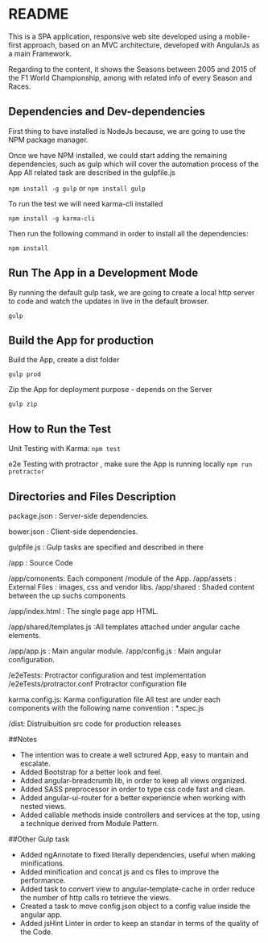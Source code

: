 # README #

This is a SPA application, responsive web site developed using a mobile-first approach, based on an MVC architecture, developed with AngularJs as a main Framework.

Regarding to the content, it shows the Seasons between 2005 and 2015 of the F1 World Championship, among with related info of every Season and Races.

## Dependencies and Dev-dependencies

First thing to have installed is NodeJs because, we are going to use the NPM package manager.

Once we have NPM installed, we could start adding the remaining dependencies, such as gulp which will cover the automation process of the App
All related task are described in the gulpfile.js

`npm install -g gulp` or `npm install gulp `

To run the test we will need karma-cli installed

`npm install -g karma-cli`

Then run the following command in order to install all the dependencies:

`npm install`

## Run The App in a Development Mode

By running the default gulp task, we are going to create a local http server to code and watch the updates in live in the default browser.

`gulp`

## Build the App for production

Build the App, create a dist folder

`gulp prod`

Zip the App for deployment purpose - depends on the Server

`gulp zip`

## How to Run the Test

Unit Testing with Karma:
`npm test`

e2e Testing with protractor , make sure the App is running locally
`npm run protractor`

## Directories and Files Description

package.json : Server-side dependencies.

bower.json : Client-side dependencies.

gulpfile.js : Gulp tasks are specified and described in there

/app : Source Code

/app/comonents: Each component /module of the App.
/app/assets : External Files : images, css and vendor libs.
/app/shared : Shaded content between the up suchs components 

/app/index.html : The single page app HTML. 

/app/shared/templates.js :All templates attached under angular cache elements.

/app/app.js : Main angular module.
/app/config.js : Main angular configuration.

/e2eTests: Protractor configuration and test implementation
/e2eTests/protractor.conf Protractor configuration file

karma.config.js: Karma configuration file
All test are under each components with the following name convention : *.spec.js

/dist:  Distruibuition src code for production releases

##Notes

- The intention was to create a well sctrured App, easy to mantain and escalate. 
- Added Bootstrap for a better look and feel.
- Added angular-breadcrumb lib, in order to keep all views organized.
- Added SASS preprocessor in order to type css code fast and clean.
- Added angular-ui-router for a better experiencie when working with nested views.
- Added callable methods inside controllers and services at the top, using a technique derived from Module Pattern.

##Other Gulp task

- Added ngAnnotate to fixed literally dependencies, useful when making minifications.
- Added minification and concat js and cs files to improve the performance.
- Added task to convert view to angular-template-cache in order reduce the number of http calls ro tetrieve the views.
- Created a task to move config.json object to a config value inside the angular app.
- Added jsHint Linter in order to keep an standar in terms of the quality of the Code.
